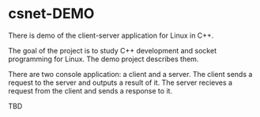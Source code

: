 # csnet-DEMO
There is demo of the client-server application for Linux in C++.

The goal of the project is to study C++ development and socket programming for Linux. The demo project describes them.

There are two console application: a client and a server.
The client sends a request to the server and outputs a result of it.
The server recieves a request from the client and sends a response to it.

TBD
